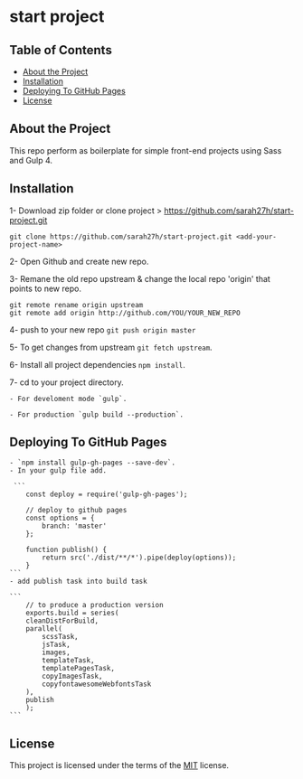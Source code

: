 # start project

## Table of Contents

- [About the Project](#about-the-project)
- [Installation](#installation)
- [Deploying To GitHub Pages](#deploying-to-github-pages)
- [License](#license)

## About the Project

This repo perform as boilerplate for simple front-end projects using Sass and Gulp 4.

## Installation

1- Download zip folder or clone project > https://github.com/sarah27h/start-project.git

`git clone https://github.com/sarah27h/start-project.git <add-your-project-name>`

2- Open Github and create new repo.

3- Remane the old repo upstream & change the local repo 'origin' that points to new repo.

```
git remote rename origin upstream
git remote add origin http://github.com/YOU/YOUR_NEW_REPO

```

4- push to your new repo `git push origin master`

5- To get changes from upstream `git fetch upstream`.

6- Install all project dependencies `npm install`.

7- cd to your project directory.

    - For develoment mode `gulp`.

    - For production `gulp build --production`.

## Deploying To GitHub Pages

    - `npm install gulp-gh-pages --save-dev`.
    - In your gulp file add.

     ```
        const deploy = require('gulp-gh-pages');

        // deploy to github pages
        const options = {
            branch: 'master'
        };

        function publish() {
            return src('./dist/**/*').pipe(deploy(options));
        }
    ```
    - add publish task into build task

    ```
        // to produce a production version
        exports.build = series(
        cleanDistForBuild,
        parallel(
            scssTask,
            jsTask,
            images,
            templateTask,
            templatePagesTask,
            copyImagesTask,
            copyfontawesomeWebfontsTask
        ),
        publish
        );
    ```

## License

This project is licensed under the terms of the <a href="https://choosealicense.com/licenses/mit/" rel="nofollow">MIT</a> license.
